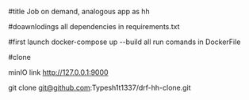 #title
Job on demand, analogous app as hh

#doawnlodings
all dependencies in requirements.txt


#first launch
docker-compose up --build 
all run comands in DockerFile

#clone

minIO link http://127.0.0.1:9000


git clone git@github.com:Typesh1t1337/drf-hh-clone.git



